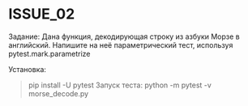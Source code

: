 # ISSUE_02
Задание: Дана функция, декодирующая строку из азбуки Морзе в английский.
Напишите на неё параметрический тест, используя pytest.mark.parametrize

Установка:
>pip install -U pytest
Запуск теста:
>python -m pytest -v morse_decode.py
